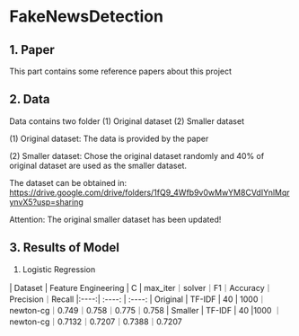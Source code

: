 # FakeNewsDetection

## 1. Paper

This part contains some reference papers about this project

## 2. Data

Data contains two folder (1) Original dataset (2) Smaller dataset

(1) Original dataset: The data is provided by the paper

(2) Smaller dataset: Chose the original dataset randomly and 40% of original dataset are used as the smaller dataset.

The dataset can be obtained in: https://drive.google.com/drive/folders/1fQ9_4Wfb9v0wMwYM8CVdIYnlMqrynvX5?usp=sharing

Attention: The original smaller dataset has been updated!

## 3. Results of Model

1. Logistic Regression

| Dataset | Feature Engineering | C | max_iter｜solver｜F1｜Accuracy｜Precision｜Recall
|:----:| :----: | :----: 
| Original | TF-IDF | 40 | 1000｜newton-cg｜0.749｜0.758｜0.775｜0.758
| Smaller | TF-IDF | 40 |1000 ｜newton-cg｜0.7132｜0.7207｜0.7388｜0.7207






































